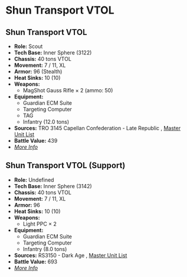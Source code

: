 # Shun Transport VTOL 

## Shun Transport VTOL 

- **Role:** Scout 
- **Tech Base:** Inner Sphere (3122) 
- **Chassis:** 40 tons VTOL 
- **Movement:** 7 / 11, XL 
- **Armor:** 96 (Stealth) 
- **Heat Sinks:** 10 (10) 
- **Weapons:** 
  - MagShot Gauss Rifle × 2 (ammo: 50) 
- **Equipment:** 
  - Guardian ECM Suite 
  - Targeting Computer 
  - TAG 
  - Infantry (12.0 tons) 
- **Sources:** TRO 3145 Capellan Confederation - Late Republic , [Master Unit List](http://masterunitlist.info/Unit/Details/6440) 
- **Battle Value:** 439 
- [*More Info*](shun_transport_vtol/shun_transport_vtol.md) 

## Shun Transport VTOL (Support) 

- **Role:** Undefined 
- **Tech Base:** Inner Sphere (3142) 
- **Chassis:** 40 tons VTOL 
- **Movement:** 7 / 11, XL 
- **Armor:** 96 
- **Heat Sinks:** 10 (10) 
- **Weapons:** 
  - Light PPC × 2 
- **Equipment:** 
  - Guardian ECM Suite 
  - Targeting Computer 
  - Infantry (8.0 tons) 
- **Sources:** RS3150 - Dark Age , [Master Unit List](http://masterunitlist.info/Unit/Details/8057) 
- **Battle Value:** 693 
- [*More Info*](shun_transport_vtol/shun_transport_vtol_support.md) 

